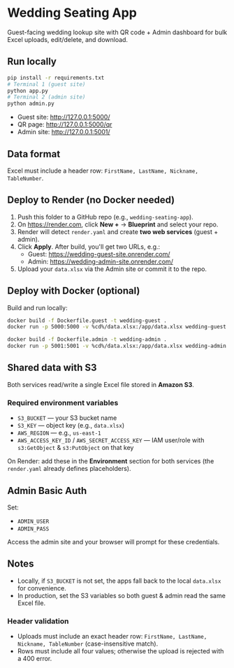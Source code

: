 # Wedding Seating App

Guest-facing wedding lookup site with QR code + Admin dashboard for bulk Excel uploads, edit/delete, and download.

## Run locally

```bash
pip install -r requirements.txt
# Terminal 1 (guest site)
python app.py
# Terminal 2 (admin site)
python admin.py
```

- Guest site: http://127.0.0.1:5000/
- QR page:    http://127.0.0.1:5000/qr
- Admin site: http://127.0.0.1:5001/

## Data format
Excel must include a header row: `FirstName, LastName, Nickname, TableNumber`.


## Deploy to Render (no Docker needed)
1. Push this folder to a GitHub repo (e.g., `wedding-seating-app`).
2. On https://render.com, click **New +** → **Blueprint** and select your repo.
3. Render will detect `render.yaml` and create **two web services** (guest + admin).
4. Click **Apply**. After build, you'll get two URLs, e.g.:
   - Guest: https://wedding-guest-site.onrender.com/
   - Admin: https://wedding-admin-site.onrender.com/
5. Upload your `data.xlsx` via the Admin site or commit it to the repo.

## Deploy with Docker (optional)
Build and run locally:
```bash
docker build -f Dockerfile.guest -t wedding-guest .
docker run -p 5000:5000 -v %cd%/data.xlsx:/app/data.xlsx wedding-guest

docker build -f Dockerfile.admin -t wedding-admin .
docker run -p 5001:5001 -v %cd%/data.xlsx:/app/data.xlsx wedding-admin
```


## Shared data with S3
Both services read/write a single Excel file stored in **Amazon S3**.

### Required environment variables
- `S3_BUCKET` — your S3 bucket name
- `S3_KEY` — object key (e.g., `data.xlsx`)
- `AWS_REGION` — e.g., `us-east-1`
- `AWS_ACCESS_KEY_ID` / `AWS_SECRET_ACCESS_KEY` — IAM user/role with `s3:GetObject` & `s3:PutObject` on that key

On Render: add these in the **Environment** section for both services (the `render.yaml` already defines placeholders).

## Admin Basic Auth
Set:
- `ADMIN_USER`
- `ADMIN_PASS`

Access the admin site and your browser will prompt for these credentials.

## Notes
- Locally, if `S3_BUCKET` is not set, the apps fall back to the local `data.xlsx` for convenience.
- In production, set the S3 variables so both guest & admin read the same Excel file.


### Header validation
- Uploads must include an exact header row: `FirstName, LastName, Nickname, TableNumber` (case-insensitive match).
- Rows must include all four values; otherwise the upload is rejected with a 400 error.
